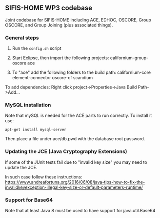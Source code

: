 ## SIFIS-HOME WP3 codebase

Joint codebase for SIFIS-HOME including ACE, EDHOC, OSCORE, Group OSCORE, and Group Joining (plus associated things).

### General steps

1. Run the `config.sh` script

2. Start Eclipse, then import the following projects:
californium-group-oscore
ace

3. To "ace" add the following folders to the build path:
californium-core
element-connector
oscore-cf
scandium

To add dependencies:
Right click project->Properties->Java Build Path->Add...


### MySQL installation

Note that mySQL is needed for the ACE parts to run correctly. To install it use:
```
apt-get install mysql-server
```

Then place a file under ace/db.pwd with the database root password.


### Updating the JCE (Java Cryptography Extensions)

If some of the JUnit tests fail due to "invalid key size" you may need to update the JCE.

In such case follow these instructions:
https://www.andreafortuna.org/2016/06/08/java-tips-how-to-fix-the-invalidkeyexception-illegal-key-size-or-default-parameters-runtime/


### Support for Base64

Note that at least Java 8 must be used to have support for java.util.Base64
